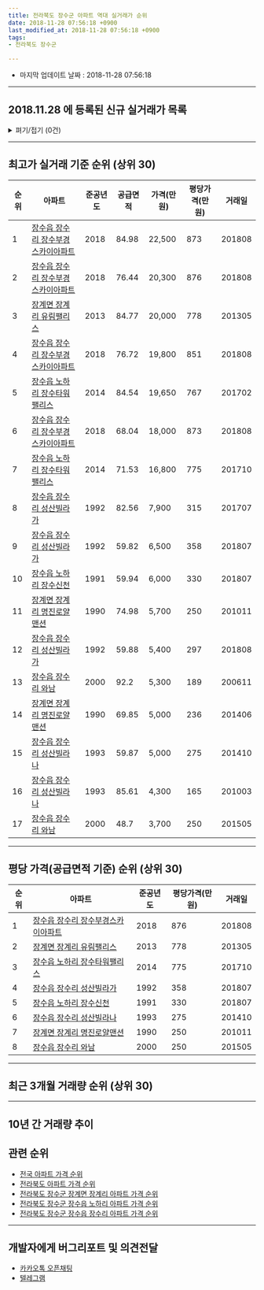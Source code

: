```yaml
---
title: 전라북도 장수군 아파트 역대 실거래가 순위
date: 2018-11-28 07:56:18 +0900
last_modified_at: 2018-11-28 07:56:18 +0900
tags:
- 전라북도 장수군

---
```


* 마지막 업데이트 날짜 : 2018-11-28 07:56:18

---

## 2018.11.28 에 등록된 신규 실거래가 목록

<details>
<summary>펴기/접기 (0건)</summary>
<div markdown="1">

|아파트|준공년도|공급면적|가격(만원)|평당가격(만원)|거래일|
|---|---|---|---|---|---|
|없음||||||


</div>
</details>

---

## 최고가 실거래 기준 순위 (상위 30)


|순위|아파트|준공년도|공급면적|가격(만원)|평당가격(만원)|거래일|
|---|---|---|---|---|---|---|
|1|[장수읍 장수리 장수부경스카이아파트](https://search.naver.com/search.naver?query=%EC%A0%84%EB%9D%BC%EB%B6%81%EB%8F%84+%EC%9E%A5%EC%88%98%EA%B5%B0+%EC%9E%A5%EC%88%98%EC%9D%8D+%EC%9E%A5%EC%88%98%EB%A6%AC+%EC%9E%A5%EC%88%98%EB%B6%80%EA%B2%BD%EC%8A%A4%EC%B9%B4%EC%9D%B4%EC%95%84%ED%8C%8C%ED%8A%B8)|2018|84.98|22,500|873|201808|
|2|[장수읍 장수리 장수부경스카이아파트](https://search.naver.com/search.naver?query=%EC%A0%84%EB%9D%BC%EB%B6%81%EB%8F%84+%EC%9E%A5%EC%88%98%EA%B5%B0+%EC%9E%A5%EC%88%98%EC%9D%8D+%EC%9E%A5%EC%88%98%EB%A6%AC+%EC%9E%A5%EC%88%98%EB%B6%80%EA%B2%BD%EC%8A%A4%EC%B9%B4%EC%9D%B4%EC%95%84%ED%8C%8C%ED%8A%B8)|2018|76.44|20,300|876|201808|
|3|[장계면 장계리 유림팰리스](https://search.naver.com/search.naver?query=%EC%A0%84%EB%9D%BC%EB%B6%81%EB%8F%84+%EC%9E%A5%EC%88%98%EA%B5%B0+%EC%9E%A5%EA%B3%84%EB%A9%B4+%EC%9E%A5%EA%B3%84%EB%A6%AC+%EC%9C%A0%EB%A6%BC%ED%8C%B0%EB%A6%AC%EC%8A%A4)|2013|84.77|20,000|778|201305|
|4|[장수읍 장수리 장수부경스카이아파트](https://search.naver.com/search.naver?query=%EC%A0%84%EB%9D%BC%EB%B6%81%EB%8F%84+%EC%9E%A5%EC%88%98%EA%B5%B0+%EC%9E%A5%EC%88%98%EC%9D%8D+%EC%9E%A5%EC%88%98%EB%A6%AC+%EC%9E%A5%EC%88%98%EB%B6%80%EA%B2%BD%EC%8A%A4%EC%B9%B4%EC%9D%B4%EC%95%84%ED%8C%8C%ED%8A%B8)|2018|76.72|19,800|851|201808|
|5|[장수읍 노하리 장수타워팰리스](https://search.naver.com/search.naver?query=%EC%A0%84%EB%9D%BC%EB%B6%81%EB%8F%84+%EC%9E%A5%EC%88%98%EA%B5%B0+%EC%9E%A5%EC%88%98%EC%9D%8D+%EB%85%B8%ED%95%98%EB%A6%AC+%EC%9E%A5%EC%88%98%ED%83%80%EC%9B%8C%ED%8C%B0%EB%A6%AC%EC%8A%A4)|2014|84.54|19,650|767|201702|
|6|[장수읍 장수리 장수부경스카이아파트](https://search.naver.com/search.naver?query=%EC%A0%84%EB%9D%BC%EB%B6%81%EB%8F%84+%EC%9E%A5%EC%88%98%EA%B5%B0+%EC%9E%A5%EC%88%98%EC%9D%8D+%EC%9E%A5%EC%88%98%EB%A6%AC+%EC%9E%A5%EC%88%98%EB%B6%80%EA%B2%BD%EC%8A%A4%EC%B9%B4%EC%9D%B4%EC%95%84%ED%8C%8C%ED%8A%B8)|2018|68.04|18,000|873|201808|
|7|[장수읍 노하리 장수타워팰리스](https://search.naver.com/search.naver?query=%EC%A0%84%EB%9D%BC%EB%B6%81%EB%8F%84+%EC%9E%A5%EC%88%98%EA%B5%B0+%EC%9E%A5%EC%88%98%EC%9D%8D+%EB%85%B8%ED%95%98%EB%A6%AC+%EC%9E%A5%EC%88%98%ED%83%80%EC%9B%8C%ED%8C%B0%EB%A6%AC%EC%8A%A4)|2014|71.53|16,800|775|201710|
|8|[장수읍 장수리 성산빌라가](https://search.naver.com/search.naver?query=%EC%A0%84%EB%9D%BC%EB%B6%81%EB%8F%84+%EC%9E%A5%EC%88%98%EA%B5%B0+%EC%9E%A5%EC%88%98%EC%9D%8D+%EC%9E%A5%EC%88%98%EB%A6%AC+%EC%84%B1%EC%82%B0%EB%B9%8C%EB%9D%BC%EA%B0%80)|1992|82.56|7,900|315|201707|
|9|[장수읍 장수리 성산빌라가](https://search.naver.com/search.naver?query=%EC%A0%84%EB%9D%BC%EB%B6%81%EB%8F%84+%EC%9E%A5%EC%88%98%EA%B5%B0+%EC%9E%A5%EC%88%98%EC%9D%8D+%EC%9E%A5%EC%88%98%EB%A6%AC+%EC%84%B1%EC%82%B0%EB%B9%8C%EB%9D%BC%EA%B0%80)|1992|59.82|6,500|358|201807|
|10|[장수읍 노하리 장수신천](https://search.naver.com/search.naver?query=%EC%A0%84%EB%9D%BC%EB%B6%81%EB%8F%84+%EC%9E%A5%EC%88%98%EA%B5%B0+%EC%9E%A5%EC%88%98%EC%9D%8D+%EB%85%B8%ED%95%98%EB%A6%AC+%EC%9E%A5%EC%88%98%EC%8B%A0%EC%B2%9C)|1991|59.94|6,000|330|201807|
|11|[장계면 장계리 명진로얄맨션](https://search.naver.com/search.naver?query=%EC%A0%84%EB%9D%BC%EB%B6%81%EB%8F%84+%EC%9E%A5%EC%88%98%EA%B5%B0+%EC%9E%A5%EA%B3%84%EB%A9%B4+%EC%9E%A5%EA%B3%84%EB%A6%AC+%EB%AA%85%EC%A7%84%EB%A1%9C%EC%96%84%EB%A7%A8%EC%85%98)|1990|74.98|5,700|250|201011|
|12|[장수읍 장수리 성산빌라가](https://search.naver.com/search.naver?query=%EC%A0%84%EB%9D%BC%EB%B6%81%EB%8F%84+%EC%9E%A5%EC%88%98%EA%B5%B0+%EC%9E%A5%EC%88%98%EC%9D%8D+%EC%9E%A5%EC%88%98%EB%A6%AC+%EC%84%B1%EC%82%B0%EB%B9%8C%EB%9D%BC%EA%B0%80)|1992|59.88|5,400|297|201808|
|13|[장수읍 장수리 와남](https://search.naver.com/search.naver?query=%EC%A0%84%EB%9D%BC%EB%B6%81%EB%8F%84+%EC%9E%A5%EC%88%98%EA%B5%B0+%EC%9E%A5%EC%88%98%EC%9D%8D+%EC%9E%A5%EC%88%98%EB%A6%AC+%EC%99%80%EB%82%A8)|2000|92.2|5,300|189|200611|
|14|[장계면 장계리 명진로얄맨션](https://search.naver.com/search.naver?query=%EC%A0%84%EB%9D%BC%EB%B6%81%EB%8F%84+%EC%9E%A5%EC%88%98%EA%B5%B0+%EC%9E%A5%EA%B3%84%EB%A9%B4+%EC%9E%A5%EA%B3%84%EB%A6%AC+%EB%AA%85%EC%A7%84%EB%A1%9C%EC%96%84%EB%A7%A8%EC%85%98)|1990|69.85|5,000|236|201406|
|15|[장수읍 장수리 성산빌라나](https://search.naver.com/search.naver?query=%EC%A0%84%EB%9D%BC%EB%B6%81%EB%8F%84+%EC%9E%A5%EC%88%98%EA%B5%B0+%EC%9E%A5%EC%88%98%EC%9D%8D+%EC%9E%A5%EC%88%98%EB%A6%AC+%EC%84%B1%EC%82%B0%EB%B9%8C%EB%9D%BC%EB%82%98)|1993|59.87|5,000|275|201410|
|16|[장수읍 장수리 성산빌라나](https://search.naver.com/search.naver?query=%EC%A0%84%EB%9D%BC%EB%B6%81%EB%8F%84+%EC%9E%A5%EC%88%98%EA%B5%B0+%EC%9E%A5%EC%88%98%EC%9D%8D+%EC%9E%A5%EC%88%98%EB%A6%AC+%EC%84%B1%EC%82%B0%EB%B9%8C%EB%9D%BC%EB%82%98)|1993|85.61|4,300|165|201003|
|17|[장수읍 장수리 와남](https://search.naver.com/search.naver?query=%EC%A0%84%EB%9D%BC%EB%B6%81%EB%8F%84+%EC%9E%A5%EC%88%98%EA%B5%B0+%EC%9E%A5%EC%88%98%EC%9D%8D+%EC%9E%A5%EC%88%98%EB%A6%AC+%EC%99%80%EB%82%A8)|2000|48.7|3,700|250|201505|


---

## 평당 가격(공급면적 기준) 순위 (상위 30)


|순위|아파트|준공년도|평당가격(만원)|거래일|
|---|---|---|---|---|
|1|[장수읍 장수리 장수부경스카이아파트](https://search.naver.com/search.naver?query=%EC%A0%84%EB%9D%BC%EB%B6%81%EB%8F%84+%EC%9E%A5%EC%88%98%EA%B5%B0+%EC%9E%A5%EC%88%98%EC%9D%8D+%EC%9E%A5%EC%88%98%EB%A6%AC+%EC%9E%A5%EC%88%98%EB%B6%80%EA%B2%BD%EC%8A%A4%EC%B9%B4%EC%9D%B4%EC%95%84%ED%8C%8C%ED%8A%B8)|2018|876|201808|
|2|[장계면 장계리 유림팰리스](https://search.naver.com/search.naver?query=%EC%A0%84%EB%9D%BC%EB%B6%81%EB%8F%84+%EC%9E%A5%EC%88%98%EA%B5%B0+%EC%9E%A5%EA%B3%84%EB%A9%B4+%EC%9E%A5%EA%B3%84%EB%A6%AC+%EC%9C%A0%EB%A6%BC%ED%8C%B0%EB%A6%AC%EC%8A%A4)|2013|778|201305|
|3|[장수읍 노하리 장수타워팰리스](https://search.naver.com/search.naver?query=%EC%A0%84%EB%9D%BC%EB%B6%81%EB%8F%84+%EC%9E%A5%EC%88%98%EA%B5%B0+%EC%9E%A5%EC%88%98%EC%9D%8D+%EB%85%B8%ED%95%98%EB%A6%AC+%EC%9E%A5%EC%88%98%ED%83%80%EC%9B%8C%ED%8C%B0%EB%A6%AC%EC%8A%A4)|2014|775|201710|
|4|[장수읍 장수리 성산빌라가](https://search.naver.com/search.naver?query=%EC%A0%84%EB%9D%BC%EB%B6%81%EB%8F%84+%EC%9E%A5%EC%88%98%EA%B5%B0+%EC%9E%A5%EC%88%98%EC%9D%8D+%EC%9E%A5%EC%88%98%EB%A6%AC+%EC%84%B1%EC%82%B0%EB%B9%8C%EB%9D%BC%EA%B0%80)|1992|358|201807|
|5|[장수읍 노하리 장수신천](https://search.naver.com/search.naver?query=%EC%A0%84%EB%9D%BC%EB%B6%81%EB%8F%84+%EC%9E%A5%EC%88%98%EA%B5%B0+%EC%9E%A5%EC%88%98%EC%9D%8D+%EB%85%B8%ED%95%98%EB%A6%AC+%EC%9E%A5%EC%88%98%EC%8B%A0%EC%B2%9C)|1991|330|201807|
|6|[장수읍 장수리 성산빌라나](https://search.naver.com/search.naver?query=%EC%A0%84%EB%9D%BC%EB%B6%81%EB%8F%84+%EC%9E%A5%EC%88%98%EA%B5%B0+%EC%9E%A5%EC%88%98%EC%9D%8D+%EC%9E%A5%EC%88%98%EB%A6%AC+%EC%84%B1%EC%82%B0%EB%B9%8C%EB%9D%BC%EB%82%98)|1993|275|201410|
|7|[장계면 장계리 명진로얄맨션](https://search.naver.com/search.naver?query=%EC%A0%84%EB%9D%BC%EB%B6%81%EB%8F%84+%EC%9E%A5%EC%88%98%EA%B5%B0+%EC%9E%A5%EA%B3%84%EB%A9%B4+%EC%9E%A5%EA%B3%84%EB%A6%AC+%EB%AA%85%EC%A7%84%EB%A1%9C%EC%96%84%EB%A7%A8%EC%85%98)|1990|250|201011|
|8|[장수읍 장수리 와남](https://search.naver.com/search.naver?query=%EC%A0%84%EB%9D%BC%EB%B6%81%EB%8F%84+%EC%9E%A5%EC%88%98%EA%B5%B0+%EC%9E%A5%EC%88%98%EC%9D%8D+%EC%9E%A5%EC%88%98%EB%A6%AC+%EC%99%80%EB%82%A8)|2000|250|201505|


---

## 최근 3개월 거래량 순위 (상위 30)


<div style="width:100%;">
    <canvas id="deal_count_ranking" height="250"></canvas>
</div>


<script>
new Chart(document.getElementById("deal_count_ranking"), {
    type: 'horizontalBar',
    data: {
        labels: ['장수읍 장수리 장수부경스카이아파트', '장수읍 노하리 장수신천'],
        datasets: [{
            label: '실거래 수',
            data: [6, 1],
            borderColor: "rgba(255, 0, 128, 1)",
            backgroundColor: "rgba(255, 0, 128, 0.5)",
            fill: false,
        }]
    },
    options: {
        responsive: true,
        title: {
            display: true,
            text: '최근 3개월 거래량 순위'
        },
        tooltips: {
            mode: 'index',
            intersect: false,
            callbacks: {
                title: function(tooltipItems, data) {
                    return "실거래 수:";
                },
                label: function(tooltipItem, data) {
                    return data.labels[tooltipItem.index] + ": " + tooltipItem.xLabel;
                }
            }
        },
        hover: {
            mode: 'nearest',
            intersect: true
        },
        scales: {
            xAxes: [{
                display: true,
                scaleLabel: {
                    display: true,
                    labelString: '실거래 수'
                },
                ticks: {
                    suggestedMin: 0,
                }
            }],
            yAxes: [{
                display: true,
                ticks: {
                    autoSkip: false,
                    callback: function(value, index, values) {
                        if (value.length > 15)
                            return value.substr(0, 13) + "...";
                        else
                            return value;
                    }
                },
                scaleLabel: {
                    display: false,
                }
            }]
        }
    }
});

</script>


---

## 10년 간 거래량 추이


<div style="width:100%;">
    <canvas id="deal_progress" height="250"></canvas>
</div>

<script>
new Chart(document.getElementById("deal_progress"), {
    type: 'line',
    data: {
        labels: ['200811','200812','200901','200902','200903','200904','200905','200906','200907','200908','200909','200910','200911','200912','201001','201002','201003','201004','201005','201006','201007','201008','201009','201010','201011','201012','201101','201102','201103','201104','201105','201106','201107','201108','201109','201110','201111','201112','201201','201202','201203','201204','201205','201206','201207','201208','201209','201210','201211','201212','201301','201302','201303','201304','201305','201306','201307','201308','201309','201310','201311','201312','201401','201402','201403','201404','201405','201406','201407','201408','201409','201410','201411','201412','201501','201502','201503','201504','201505','201506','201507','201508','201509','201510','201511','201512','201601','201602','201603','201604','201605','201606','201607','201608','201609','201610','201611','201612','201701','201702','201703','201704','201705','201706','201707','201708','201709','201710','201711','201712','201801','201802','201803','201804','201805','201806','201807','201808','201809','201810','201811'],
        datasets: [{
            label: '실거래 수',
            pointRadius: 1,
            data: [2, 0, 0, 2, 1, 0, 1, 1, 0, 2, 1, 1, 2, 1, 2, 1, 2, 0, 0, 1, 3, 1, 1, 0, 3, 1, 1, 0, 0, 0, 2, 0, 0, 1, 1, 1, 1, 1, 0, 0, 0, 0, 0, 1, 1, 1, 0, 1, 0, 1, 2, 2, 4, 3, 4, 1, 1, 2, 1, 0, 1, 1, 0, 2, 10, 4, 1, 3, 0, 1, 5, 5, 5, 3, 5, 2, 3, 5, 3, 6, 2, 3, 0, 2, 1, 1, 0, 2, 0, 0, 1, 3, 1, 3, 5, 0, 0, 2, 0, 1, 0, 0, 2, 0, 1, 1, 1, 3, 1, 1, 1, 2, 2, 0, 0, 0, 2, 27, 5, 2, 0],
            borderColor: "rgba(255, 201, 14, 1)",
            backgroundColor: "rgba(255, 201, 14, 0.5)",
            fill: true,
        }]
    },
    options: {
        responsive: true,
        title: {
            display: true,
            text: '10년간 거래량 추이'
        },
        tooltips: {
            mode: 'index',
            intersect: false,
        },
        hover: {
            mode: 'nearest',
            intersect: true
        },
        scales: {
            xAxes: [{
                display: true,
                scaleLabel: {
                    display: true,
                    labelString: '년/월'
                }
            }],
            yAxes: [{
                display: true,
                ticks: {
                    suggestedMin: 0,
                },
                scaleLabel: {
                    display: true,
                    labelString: '실거래 수'
                }
            }]
        }
    }
});

</script>


## 관련 순위

- [전국 아파트 가격 순위](https://inasie.github.io/apt-ranking/전국)
- [전라북도 아파트 가격 순위](https://inasie.github.io/apt-ranking/전라북도)
- [전라북도 장수군 장계면 장계리 아파트 가격 순위](https://inasie.github.io/apt-ranking/전라북도-장수군-장계면-장계리)
- [전라북도 장수군 장수읍 노하리 아파트 가격 순위](https://inasie.github.io/apt-ranking/전라북도-장수군-장수읍-노하리)
- [전라북도 장수군 장수읍 장수리 아파트 가격 순위](https://inasie.github.io/apt-ranking/전라북도-장수군-장수읍-장수리)


---

## 개발자에게 버그리포트 및 의견전달

- [카카오톡 오픈채팅](https://open.kakao.com/o/gLJUAP4)
- [텔레그램](https://t.me/inasie)

